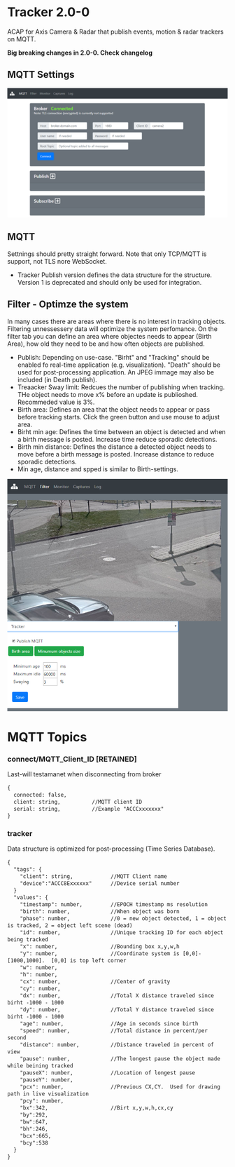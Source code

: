 # Tracker 2.0-0
ACAP for Axis Camera & Radar that publish events, motion & radar trackers on MQTT. 

**Big breaking changes in 2.0-0.  Check changelog**

## MQTT Settings
![home](pictures/home.png)

## MQTT
Settnings should  pretty straight forward.  Note that only TCP/MQTT is support, not TLS nore WebSocket.
- Tracker Publish version defines the data structure for the structure.  Version 1 is deprecated and should only be used for integration. 

## Filter - Optimze the system
In many cases there are areas where there is no interest in tracking objects. Filtering unnessessery data will optimize the system perfomance.  On the filter tab you can define an area where objectes needs to appear (Birth Area), how old they need to be and how often objects are published. 

* Publish: Depending on use-case.  "Birht" and "Tracking" should be enabled fo real-time application (e.g. visualization). "Death" should be used for post-processing application.  An JPEG immage may also be included (in Death publish).
* Treaacker Sway limit:  Redcues the number of publishing when tracking. THe object needs to move x% before an update is publioshed.   Recommeded value is 3%.
* Birth area:  Defines an  area that the object needs to appear or pass before tracking starts.  Click the green button and use mouse to adjust area.
* Birht min age:  Defines the time between an object is detected and when a birth message is posted.  Increase time reduce sporadic detections.
* Birth min distance:  Defines the distance a detected object needs to move before a birth message is posted.  Increase distance to reduce sporadic detections.
* Min age, distance and spped is similar to Birth-settings.

![filter](pictures/filter.png)

# MQTT Topics


### connect/MQTT_Client_ID [RETAINED]
Last-will testamanet when disconnecting from broker
```
{
  connected: false,
  client: string,          //MQTT client ID
  serial: string,          //Example "ACCCxxxxxxx"
}
```
### tracker
Data structure is optimized for post-processing (Time Series Database).
```
{
  "tags": {
    "client": string,            //MQTT Client name
    "device":"ACCC8Exxxxxx"      //Device serial number
  }
  "values": {
    "timestamp": number,         //EPOCH timestamp ms resolution
    "birth": number,             //When object was born
    "phase": number,             //0 = new object detected, 1 = object is tracked, 2 = object left scene (dead)
    "id": number,                //Unique tracking ID for each object being tracked
    "x": number,                 //Bounding box x,y,w,h
    "y": number,                 //Coordinate system is [0,0]-[1000,1000].  [0,0] is top left corner
    "w": number,
    "h": number,
    "cx": number,                //Center of gravity 
    "cy": number,         
    "dx": number,                //Total X distance traveled since birht -1000 - 1000
    "dy": number,                //Total Y distance traveled since birht -1000 - 1000
    "age": number,               //Age in seconds since birth
    "speed": number,             //Total distance in percent/per second
    "distance": number,          //Distance traveled in percent of view 
    "pause": number,             //The longest pause the object made while beining tracked
    "pauseX": number,            //Location of longest pause
    "pauseY": number,
    "pcx": number,               //Previous CX,CY.  Used for drawing path in live visualization
    "pcy": number,
    "bx":342,                    //Birt x,y,w,h,cx,cy
    "by":292,
    "bw":647,
    "bh":246,
    "bcx":665,
    "bcy":538
  }
}
```
